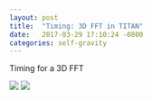```yaml
---
layout: post
title:  "Timing: 3D FFT in TITAN"
date:   2017-03-29 17:10:24 -0800
categories: self-gravity
---
```

Timing for a 3D FFT

<img src="{{ site.url }}assets/times_pfft.png">

<img src="{{ site.url }}assets/times.png">
